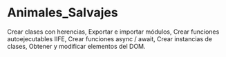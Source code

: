 # Animales_Salvajes
 Crear clases con herencias, Exportar  e importar módulos, Crear funciones autoejecutables IIFE, Crear funciones async / await,  Crear instancias de clases, Obtener y modificar elementos del DOM. 
